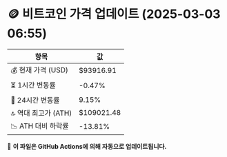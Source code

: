 # 🪙 비트코인 가격 업데이트 (2025-03-03 06:55)

| 항목                | 값 |
|--------------------|----------------|
| 💰 현재 가격 (USD) | $93916.91 |
| ⏳ 1시간 변동률    | -0.47% |
| 📆 24시간 변동률   | 9.15% |
| 🔝 역대 최고가 (ATH) | $109021.48 |
| 📉 ATH 대비 하락률 | -13.81% |

🔄 **이 파일은 GitHub Actions에 의해 자동으로 업데이트됩니다.**
